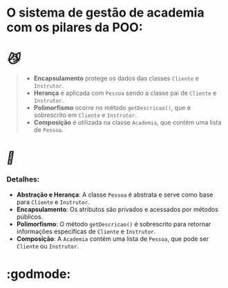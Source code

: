 
# O sistema de gestão de academia com os pilares da POO:
# *😼*
>- **Encapsulamento** protege os dados das classes `Cliente` e `Instrutor`.
>- **Herança** é aplicada com `Pessoa` sendo a classe pai de `Cliente` e `Instrutor`.
>- **Polimorfismo** ocorre no método `getDescricao()`, que é sobrescrito em `Cliente` e `Instrutor`.
>- **Composição** é utilizada na classe `Academia`, que contém uma lista de `Pessoa`.


# *🐲*
### **Detalhes:**


- **Abstração e Herança**: A classe `Pessoa` é abstrata e serve como base para `Cliente` e `Instrutor`.
- **Encapsulamento**: Os atributos são privados e acessados por métodos públicos.
- **Polimorfismo**: O método `getDescricao()` é sobrescrito para retornar informações específicas de `Cliente` e `Instrutor`.
- **Composição**: A `Academia` contém uma lista de `Pessoa`, que pode ser `Cliente` ou `Instrutor`.

# :godmode: <h1>